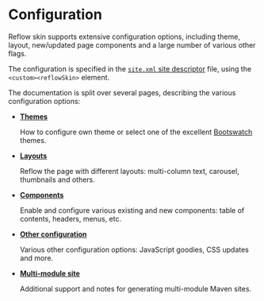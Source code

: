 # Configuration

Reflow skin supports extensive configuration options, including theme, layout, new/updated
page components and a large number of various other flags.

The configuration is specified in the [`site.xml` site descriptor][site-xml] file,
using the `<custom><reflowSkin>` element.

The documentation is split over several pages, describing the various configuration options:

-   **[Themes]( themes/index.html )**

    How to configure own theme or select one of the excellent [Bootswatch][bootswatch] themes.
-   **[Layouts]( layout.html )**

    Reflow the page with different layouts: multi-column text, carousel, thumbnails and others.
-   **[Components]( components.html )**

    Enable and configure various existing and new components: table of contents, headers, menus,
    etc.
-   **[Other configuration]( misc.html )**

    Various other configuration options: JavaScript goodies, CSS updates and more.
-   **[Multi-module site]( multi-module.html )**

    Additional support and notes for generating multi-module Maven sites.

[site-xml]: http://maven.apache.org/doxia/doxia-sitetools/doxia-decoration-model/decoration.html
[bootswatch]: http://bootswatch.com

